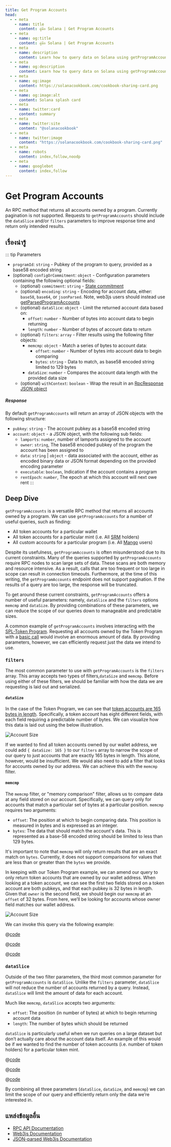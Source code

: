 ```yaml
---
title: Get Program Accounts
head:
  - - meta
    - name: title
      content: คู่มือ Solana | Get Program Accounts
  - - meta
    - name: og:title
      content: คู่มือ Solana | Get Program Accounts
  - - meta
    - name: description
      content: Learn how to query data on Solana using getProgramAccounts and accountsDB
  - - meta
    - name: og:description
      content: Learn how to query data on Solana using getProgramAccounts and accountsDB
  - - meta
    - name: og:image
      content: https://solanacookbook.com/cookbook-sharing-card.png
  - - meta
    - name: og:image:alt
      content: Solana splash card
  - - meta
    - name: twitter:card
      content: summary
  - - meta
    - name: twitter:site
      content: "@solanacookbook"
  - - meta
    - name: twitter:image
      content: "https://solanacookbook.com/cookbook-sharing-card.png"
  - - meta
    - name: robots
      content: index,follow,noodp
  - - meta
    - name: googlebot
      content: index,follow
---
```


# Get Program Accounts

An RPC method that returns all accounts owned by a program. Currently pagination is not supported. Requests to `getProgramAccounts` should include the `dataSlice` and/or `filters` parameters to improve response time and return only intended results. 

## เรื่องน่ารู้

::: tip Parameters

- `programId`: `string` - Pubkey of the program to query, provided as a base58 encoded string
- (optional) `configOrCommitment`: `object` - Configuration parameters containing the following optional fields:
    - (optional) `commitment`: `string` - [State commitment](https://docs.solana.com/developing/clients/jsonrpc-api#configuring-state-commitment)
    - (optional) `encoding`: `string` - Encoding for account data, either: `base58`, `base64`, or `jsonParsed`. Note, web3js users should instead use [getParsedProgramAccounts](https://solana-labs.github.io/solana-web3.js/classes/Connection.html#getParsedProgramAccounts)
    - (optional) `dataSlice`: `object` - Limit the returned account data based on:
        - `offset`: `number` - Number of bytes into account data to begin returning
        - `length`: `number` - Number of bytes of account data to return
    - (optional) `filters`: `array` - Filter results using the following filter objects:
        - `memcmp`: `object` - Match a series of bytes to account data:
            - `offset`: `number` - Number of bytes into account data to begin comparing
            - `bytes`: `string` - Data to match, as base58 encoded string limited to 129 bytes
        - `dataSize`: `number` - Compares the account data length with the provided data size
    - (optional) `withContext`: `boolean` - Wrap the result in an [RpcResponse JSON object](https://docs.solana.com/developing/clients/jsonrpc-api#rpcresponse-structure)

##### Response

By default `getProgramAccounts` will return an array of JSON objects with the following structure:

- `pubkey`: `string` - The account pubkey as a base58 encoded string
- `account`: `object` - a JSON object, with the following sub fields:
    - `lamports`: `number`, number of lamports assigned to the account
    - `owner`: `string`, The base58 encoded pubkey of the program the account has been assigned to
    - `data`: `string` | `object` - data associated with the account, either as encoded binary data or JSON format depending on the provided encoding parameter
    - `executable`: `boolean`, Indication if the account contains a program
    - `rentEpoch`: `number`, The epoch at which this account will next owe rent
:::

## Deep Dive

`getProgramAccounts` is a versatile RPC method that returns all accounts owned by a program. We can use `getProgramAccounts` for a number of useful queries, such as finding:

- All token accounts for a particular wallet
- All token accounts for a particular mint (i.e. All [SRM](https://www.projectserum.com/) holders)
- All custom accounts for a particular program (i.e. All [Mango](https://mango.markets/) users)

Despite its usefulness, `getProgramAccounts` is often misunderstood due to its current constraints. Many of the queries supported by `getProgramAccounts` require RPC nodes to scan large sets of data. These scans are both memory and resource intensive. As a result, calls that are too frequent or too large in scope can result in connection timeouts. Furthermore, at the time of this writing, the `getProgramAccounts` endpoint does not support pagination. If the results of a query are too large, the response will be truncated.

To get around these current constraints, `getProgramAccounts` offers a number of useful parameters: namely, `dataSlice` and the `filters` options `memcmp` and `dataSize`. By providing combinations of these parameters, we can reduce the scope of our queries down to manageable and predictable sizes.

A common example of `getProgramAccounts` involves interacting with the [SPL-Token Program](https://spl.solana.com/token). Requesting all accounts owned by the Token Program with a [basic call](../references/accounts.md#get-program-accounts) would involve an enormous amount of data. By providing parameters, however, we can efficiently request just the data we intend to use.

### `filters`
The most common parameter to use with `getProgramAccounts` is the `filters` array. This array accepts two types of filters,`dataSize` and `memcmp`. Before using either of these filters, we should be familiar with how the data we are requesting is laid out and serialized.

#### `dataSize`
In the case of the Token Program, we can see that [token accounts are 165 bytes in length](https://github.com/solana-labs/solana-program-library/blob/08d9999f997a8bf38719679be9d572f119d0d960/token/program/src/state.rs#L86-L106). Specifically, a token account has eight different fields, with each field requiring a predictable number of bytes. We can visualize how this data is laid out using the below illustration.

![Account Size](./get-program-accounts/account-size.png)

If we wanted to find all token accounts owned by our wallet address, we could add `{ dataSize: 165 }` to our `filters` array to narrow the scope of our query to just accounts that are exactly 165 bytes in length. This alone, however, would be insufficient. We would also need to add a filter that looks for accounts owned by our address. We can achieve this with the `memcmp` filter.

#### `memcmp`
The `memcmp` filter, or "memory comparison" filter, allows us to compare data at any field stored on our account. Specifically, we can query only for accounts that match a particular set of bytes at a particular position. `memcmp` requires two arguments:

- `offset`: The position at which to begin comparing data. This position is measured in bytes and is expressed as an integer.
- `bytes`: The data that should match the account's data. This is represented as a base-58 encoded string should be limited to less than 129 bytes.

It's important to note that `memcmp` will only return results that are an exact match on `bytes`. Currently, it does not support comparisons for values that are less than or greater than the `bytes` we provide.

In keeping with our Token Program example, we can amend our query to only return token accounts that are owned by our wallet address. When looking at a token account, we can see the first two fields stored on a token account are both pubkeys, and that each pubkey is 32 bytes in length. Given that `owner` is the second field, we should begin our `memcmp` at an `offset` of 32 bytes. From here, we’ll be looking for accounts whose owner field matches our wallet address.

![Account Size](./get-program-accounts/memcmp.png)

We can invoke this query via the following example:

<CodeGroup>
  <CodeGroupItem title="TS" active>

@[code](@/code/get-program-accounts/memcmp/memcmp.en.ts)

  </CodeGroupItem>

  <CodeGroupItem title="Rust Client" active>

@[code](@/code/get-program-accounts/memcmp/memcmp.en.rs)

  </CodeGroupItem>

  <CodeGroupItem title="cURL" active>

@[code](@/code/get-program-accounts/memcmp/memcmp.en.sh)

  </CodeGroupItem>
</CodeGroup>

### `dataSlice`

Outside of the two filter parameters, the third most common parameter for `getProgramAccounts` is `dataSlice`. Unlike the `filters` parameter, `dataSlice` will not reduce the number of accounts returned by a query. Instead, `dataSlice` will limit the amount of data for each account.

Much like `memcmp`, `dataSlice` accepts two arguments:

- `offset`: The position (in number of bytes) at which to begin returning account data
- `length`: The number of bytes which should be returned

`dataSlice` is particularly useful when we run queries on a large dataset but don’t actually care about the account data itself. An example of this would be if we wanted to find the number of token accounts (i.e. number of token holders) for a particular token mint.

<CodeGroup>
  <CodeGroupItem title="TS" active>

@[code](@/code/get-program-accounts/dataSlice/dataSlice.en.ts)

  </CodeGroupItem>

  <CodeGroupItem title="Rust Client" active>

@[code](@/code/get-program-accounts/dataSlice/dataSlice.en.rs)

  </CodeGroupItem>

  <CodeGroupItem title="cURL" active>

@[code](@/code/get-program-accounts/dataSlice/dataSlice.en.sh)

  </CodeGroupItem>
</CodeGroup>

By combining all three parameters (`dataSlice`, `dataSize`, and `memcmp`) we can limit the scope of our query and efficiently return only the data we’re interested in.

## แหล่งข้อมูลอื่น

- [RPC API Documentation](https://docs.solana.com/developing/clients/jsonrpc-api#getprogramaccounts)
- [Web3js Documentation](https://solana-labs.github.io/solana-web3.js/classes/Connection.html#getProgramAccounts)
- [JSON-parsed Web3js Documentation](https://solana-labs.github.io/solana-web3.js/classes/Connection.html#getParsedProgramAccounts)
